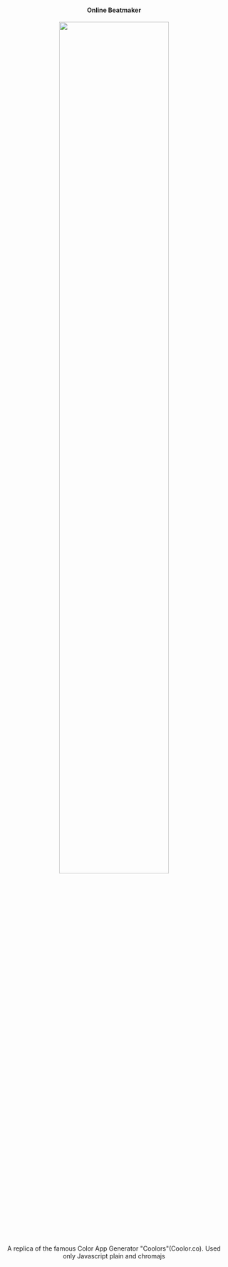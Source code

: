 <h4 align="center">Online Beatmaker</h4>

<p align="center"><img  width="70%" src="https://github.com/marco-faltoni/coloors-project/blob/main/screen.jpg"></p>

<p align="center">A replica of the famous Color App Generator "Coolors"(Coolor.co). Used only Javascript plain and chromajs </p>
